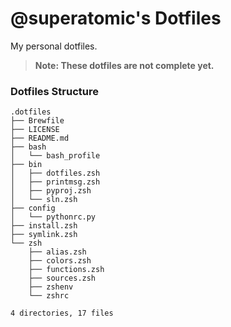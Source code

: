 # **@superatomic**'s Dotfiles
My personal dotfiles.

> **Note: These dotfiles are not complete yet.**

### Dotfiles Structure
```
.dotfiles
├── Brewfile
├── LICENSE
├── README.md
├── bash
│   └── bash_profile
├── bin
│   ├── dotfiles.zsh
│   ├── printmsg.zsh
│   ├── pyproj.zsh
│   └── sln.zsh
├── config
│   └── pythonrc.py
├── install.zsh
├── symlink.zsh
└── zsh
    ├── alias.zsh
    ├── colors.zsh
    ├── functions.zsh
    ├── sources.zsh
    ├── zshenv
    └── zshrc

4 directories, 17 files
```

